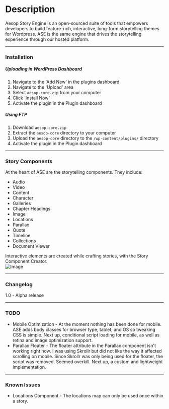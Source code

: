# Description
Aesop Story Engine is an open-sourced suite of tools that empowers developers to build feature-rich, interactive, long-form storytelling themes for Wordpress. ASE is the same engine that drives the storytelling experience through our hosted platform.

---

### Installation 
##### Uploading in WordPress Dashboard    

1. Navigate to the 'Add New' in the plugins dashboard  
2. Navigate to the 'Upload' area  
3. Select `aesop-core.zip` from your computer  
4. Click 'Install Now'  
5. Activate the plugin in the Plugin dashboard  

##### Using FTP  

1. Download `aesop-core.zip`  
2. Extract the `aesop-core` directory to your computer  
3. Upload the `aesop-core` directory to the `/wp-content/plugins/` directory  
4. Activate the plugin in the Plugin dashboard    

---

### Story Components 
At the heart of ASE are the storytelling components. They include:  
* Audio  
* Video  
* Content  
* Character  
* Galleries  
* Chapter Headings  
* Image  
* Locations  
* Parallax  
* Quote  
* Timeline  
* Collections  
* Document Viewer  

Interactive elements are created while crafting stories, with the Story Component Creator.    
![Image](https://dl.dropboxusercontent.com/u/5594632/ase-screenshot.png)

---

### Changelog
1.0 - Alpha release

---

### TODO
* Mobile Optimization - At the moment nothing has been done for mobile. ASE adds body classes for browser type, tablet, and OS so tweaking CSS is simple. Next up, conditional script loading for mobile, as well as retina and image optimization support.  
* Parallax Floater - The floater attribute in the Parallax component isn't working right now. I was using Skrollr but did not like the way it affected scrolling on mobile. Since Skrollr was only being used for the floater, the script was removed. Seemed overkill. Next up, a custom and lightweight implementation.  

---

### Known Issues
* Locations Component - The locations map can only be used once within a story.  